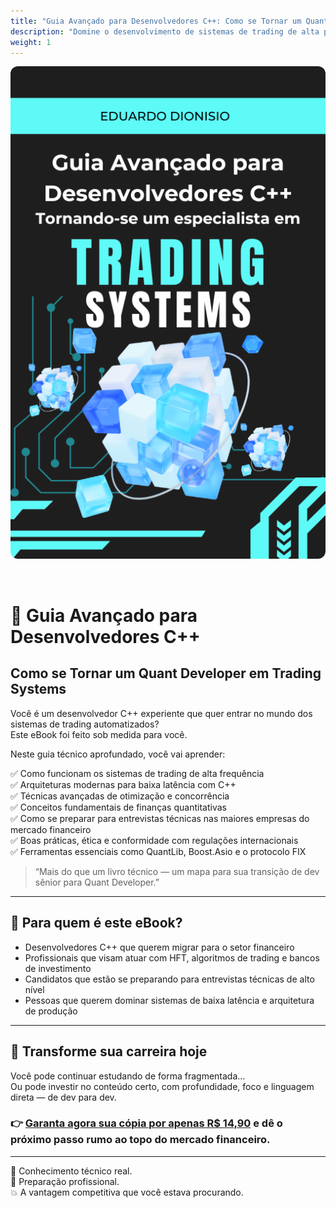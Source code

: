 ```yaml
---
title: "Guia Avançado para Desenvolvedores C++: Como se Tornar um Quant Developer"
description: "Domine o desenvolvimento de sistemas de trading de alta performance com C++ e conquiste sua vaga no mercado financeiro."
weight: 1
---
```


<a href="https://pay.hotmart.com/M99932004R">
  <img src="/images/trading-systems.png" alt="Guia Avançado para Desenvolvedores C++: Tornando-se um Quant Developer em Trading Systems" style="max-width: 100%; border-radius: 12px; margin-bottom: 2rem;" />
</a>

# 📘 Guia Avançado para Desenvolvedores C++  
## Como se Tornar um Quant Developer em Trading Systems

Você é um desenvolvedor C++ experiente que quer entrar no mundo dos sistemas de trading automatizados?  
Este eBook foi feito sob medida para você.

Neste guia técnico aprofundado, você vai aprender:

✅ Como funcionam os sistemas de trading de alta frequência  
✅ Arquiteturas modernas para baixa latência com C++  
✅ Técnicas avançadas de otimização e concorrência  
✅ Conceitos fundamentais de finanças quantitativas  
✅ Como se preparar para entrevistas técnicas nas maiores empresas do mercado financeiro  
✅ Boas práticas, ética e conformidade com regulações internacionais  
✅ Ferramentas essenciais como QuantLib, Boost.Asio e o protocolo FIX  

> “Mais do que um livro técnico — um mapa para sua transição de dev sênior para Quant Developer.”  

---

## 🎯 Para quem é este eBook?

- Desenvolvedores C++ que querem migrar para o setor financeiro  
- Profissionais que visam atuar com HFT, algoritmos de trading e bancos de investimento  
- Candidatos que estão se preparando para entrevistas técnicas de alto nível  
- Pessoas que querem dominar sistemas de baixa latência e arquitetura de produção

---

## 🚀 Transforme sua carreira hoje

Você pode continuar estudando de forma fragmentada…  
Ou pode investir no conteúdo certo, com profundidade, foco e linguagem direta — de dev para dev.

### 👉 [Garanta agora sua cópia por apenas R$ 14,90](https://pay.hotmart.com/M99932004R) e dê o próximo passo rumo ao topo do mercado financeiro.

---

🧠 Conhecimento técnico real.  
💼 Preparação profissional.  
💥 A vantagem competitiva que você estava procurando.